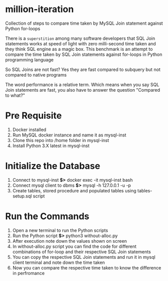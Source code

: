 # million-iteration
Collection of steps to compare time taken by MySQL Join statement against Python for-loops

There is a `superstition` among many software developers that SQL Join statements works at speed of light with zero milli-second time taken and they think SQL engine as a magic box. This benchmark is an attempt to compare the time taken by SQL Join statements against for-loops in Python programming language

So SQL Joins are not fast? Yes they are fast compared to subquery but not compared to native programs

The word performance is a relative term. Which means when you say SQL Join statements are fast, you also have to answer the question "Compared to what?"

# Pre Requisite 
1. Docker installed
2. Run MySQL docker instance and name it as mysql-inst
3. Clone this repo into /home folder in mysql-inst
4. Install Python 3.X latest in mysql-inst

# Initialize the Database
1. Connect to mysql-inst **$>** docker exec -it mysql-inst bash
2. Connect mysql client to dbms **$>** mysql -h 127.0.0.1 -u <username> -p
3. Create tables, stored procedure and populated tables using tables-setup.sql script 

# Run the Commands
1. Open a new terminal to run the Python scripts
2. Run the Python script **$>** python3 without-alloc.py
3. After execution note down the values shown on screen
4. In without-alloc.py script you can find the code for different combinations of for-loop and their respective SQL Join statements 
5. You can copy the respective SQL Join statements and run it in mysql client terminal and note down the time taken
6. Now you can compare the respective time taken to know the difference in perfromance
